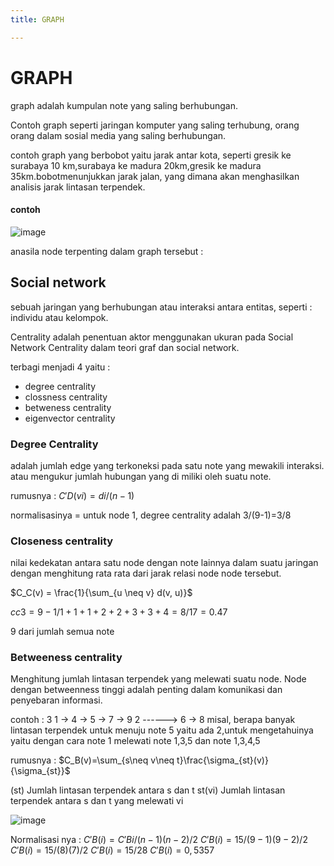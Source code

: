 ```yaml
---
title: GRAPH

---
```


# GRAPH
graph adalah kumpulan note yang saling berhubungan. 

Contoh graph seperti jaringan komputer yang saling terhubung, orang orang dalam sosial media yang saling berhubungan.

contoh graph yang berbobot yaitu jarak antar kota, seperti gresik ke surabaya 10 km,surabaya ke madura 20km,gresik ke madura 35km.bobotmenunjukkan jarak jalan, yang dimana akan menghasilkan analisis jarak lintasan terpendek.

#### contoh

![image](https://hackmd.io/_uploads/Hy-mEAem1e.png)

anasila node terpenting dalam graph tersebut : 

## Social network
sebuah jaringan yang berhubungan atau interaksi antara entitas, seperti : individu atau kelompok.

Centrality adalah penentuan aktor menggunakan ukuran pada Social Network Centrality dalam teori graf dan social network.

terbagi menjadi 4 yaitu : 
- degree centrality
- clossness centrality
- betweness centrality
- eigenvector centrality


### Degree Centrality
adalah jumlah edge yang terkoneksi pada satu note yang mewakili interaksi. atau mengukur jumlah hubungan yang di miliki oleh suatu note.

rumusnya : 
$C'D (vi) = di/(n-1)$

normalisasinya = untuk node 1, degree centrality adalah 3/(9-1)=3/8

### Closeness centrality
nilai kedekatan antara satu node dengan note lainnya dalam suatu jaringan dengan menghitung rata rata dari jarak relasi node node tersebut.

$C_C(v) = \frac{1}{\sum_{u \neq v} d(v, u)}$

$cc3 = 9-1/1+1+1+2+2+3+3+4 = 8/17 =0.47$

9 dari jumlah semua note

### Betweeness centrality
Menghitung jumlah lintasan terpendek yang melewati suatu node.
Node dengan  betweenness  tinggi  adalah  penting dalam komunikasi dan penyebaran informasi.

contoh :
3
1 -> 4 -> 5 -> 7 -> 9
2 ------> 6 -> 8
misal, berapa banyak lintasan terpendek  untuk menuju note 5 yaitu ada 2,untuk mengetahuinya yaitu dengan cara note 1 melewati note 1,3,5 dan note 1,3,4,5

rumusnya :
$C_B(v)=\sum_{s\neq v\neq t}\frac{\sigma_{st}(v)}{\sigma_{st}}$

(st) Jumlah lintasan terpendek antara  s dan t
st(vi) Jumlah lintasan terpendek antara s dan t yang melewati vi

![image](https://hackmd.io/_uploads/B1PQURgXJl.png)

Normalisasi nya : 
$C'B(i)=C'Bi/(n-1)(n-2)/2$
$C'B(i)=15/(9-1)(9-2)/2$
$C'B(i)=15/(8)(7)/2$
$C'B(i)=15/28$
$C'B(i)=0,5357$